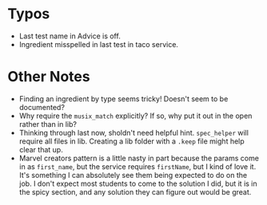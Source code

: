 # Typos

* Last test name in Advice is off.
* Ingredient misspelled in last test in taco service.

# Other Notes

* Finding an ingredient by type seems tricky! Doesn't seem to be documented?
* Why require the `musix_match` explicitly? If so, why put it out in the open rather than in lib?
* Thinking through last now, sholdn't need helpful hint. `spec_helper` will require all files in lib. Creating a lib folder with a `.keep` file might help clear that up.
* Marvel creators pattern is a little nasty in part because the params come in as `first_name`, but the service requires `firstName`, but I kind of love it. It's something I can absolutely see them being expected to do on the job. I don't expect most students to come to the solution I did, but it is in the spicy section, and any solution they can figure out would be great.
